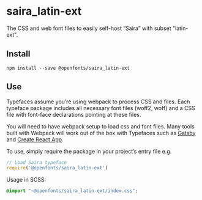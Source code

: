 
# saira_latin-ext

The CSS and web font files to easily self-host “Saira” with subset "latin-ext".

## Install

`npm install --save @openfonts/saira_latin-ext`

## Use

Typefaces assume you’re using webpack to process CSS and files. Each typeface
package includes all necessary font files (woff2, woff) and a CSS file with
font-face declarations pointing at these files.

You will need to have webpack setup to load css and font files. Many tools built
with Webpack will work out of the box with Typefaces such as [Gatsby](https://github.com/gatsbyjs/gatsby)
and [Create React App](https://github.com/facebookincubator/create-react-app).

To use, simply require the package in your project’s entry file e.g.

```javascript
// Load Saira typeface
require('@openfonts/saira_latin-ext')
```

Usage in SCSS:
```scss
@import "~@openfonts/saira_latin-ext/index.css";
```

